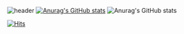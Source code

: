 ![header](https://capsule-render.vercel.app/api?type=Waving&color=4e63d6&height=200&section=header&text=Yeonwoo_Park&fontSize=50&animation=fadeIn&fontColor=DDDDDD)
[![Anurag's GitHub stats](https://github-readme-stats.vercel.app/api?username=ahahau)](https://github.com/anuraghazra/github-readme-stats)
![Anurag's GitHub stats](https://github-readme-stats.vercel.app/api?username=ahahau&hide=contribs,prs&show_icons=true&theme=테마)

[![Hits](https://img.shields.io/badge/GitHub-100000?style=for-the-badge&logo=github&logoColor=white)](https://github.com/ahahau/ahahau)

